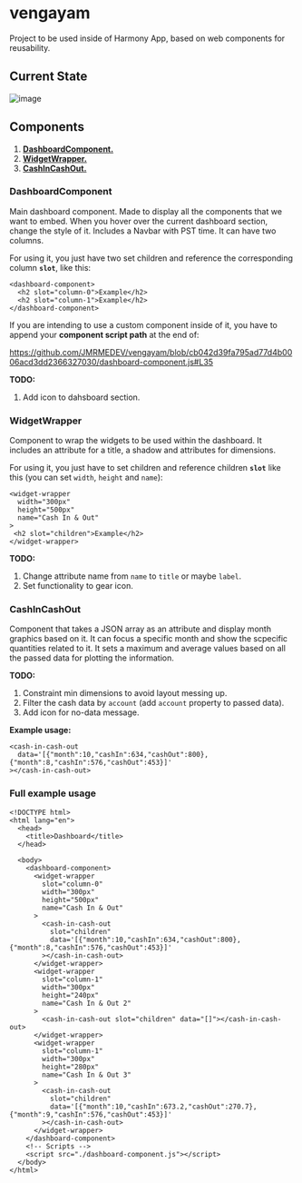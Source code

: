 # vengayam

Project to be used inside of Harmony App, based on web components for reusability.

## Current State

![image](https://user-images.githubusercontent.com/58167190/202096047-9cb9c54e-7209-4dfb-ba71-b446490986fb.png)

## Components

1. [**DashboardComponent.**](https://github.com/JMRMEDEV/vengayam#dashboardcomponent)
2. [**WidgetWrapper.**](https://github.com/JMRMEDEV/vengayam#widgetwrapper)
3. [**CashInCashOut.**](https://github.com/JMRMEDEV/vengayam#cashincashout)

### DashboardComponent

Main dashboard component. Made to display all the components that we want to embed. When you hover over the current dashboard section, change the style of it. Includes a Navbar with PST time. It can have two columns.

For using it, you just have two set children and reference the corresponding column **`slot`**, like this:

```
<dashboard-component>
  <h2 slot="column-0">Example</h2>
  <h2 slot="column-1">Example</h2>
</dashboard-component>
```

If you are intending to use a custom component inside of it, you have to append your **component script path** at the end of:

https://github.com/JMRMEDEV/vengayam/blob/cb042d39fa795ad77d4b0006acd3dd2366327030/dashboard-component.js#L35

**TODO:**

1. Add icon to dahsboard section.

### WidgetWrapper

Component to wrap the widgets to be used within the dashboard. It includes an attribute for a title, a shadow and attributes for dimensions.

For using it, you just  have to set children and reference children **`slot`** like this (you can set `width`, `height` and `name`):

```
<widget-wrapper
  width="300px"
  height="500px"
  name="Cash In & Out"
>
 <h2 slot="children">Example</h2>
</widget-wrapper>
```

**TODO:** 

1. Change attribute name from `name` to `title` or maybe `label`.
2. Set functionality to gear icon.

### CashInCashOut

Component that takes a JSON array as an attribute and display month graphics based on it. It can focus a specific month and show the scpecific quantities related to it. It sets a maximum and average values based on all the passed data for plotting the information.

**TODO:** 

1. Constraint min dimensions to avoid layout messing up.
2. Filter the cash data by `account` (add `account` property to passed data).
3. Add icon for no-data message.

**Example usage:**

```
<cash-in-cash-out
  data='[{"month":10,"cashIn":634,"cashOut":800},{"month":8,"cashIn":576,"cashOut":453}]'
></cash-in-cash-out>
```

### Full example usage

```
<!DOCTYPE html>
<html lang="en">
  <head>
    <title>Dashboard</title>
  </head>

  <body>
    <dashboard-component>
      <widget-wrapper
        slot="column-0"
        width="300px"
        height="500px"
        name="Cash In & Out"
      >
        <cash-in-cash-out
          slot="children"
          data='[{"month":10,"cashIn":634,"cashOut":800},{"month":8,"cashIn":576,"cashOut":453}]'
        ></cash-in-cash-out>
      </widget-wrapper>
      <widget-wrapper
        slot="column-1"
        width="300px"
        height="240px"
        name="Cash In & Out 2"
      >
        <cash-in-cash-out slot="children" data="[]"></cash-in-cash-out>
      </widget-wrapper>
      <widget-wrapper
        slot="column-1"
        width="300px"
        height="280px"
        name="Cash In & Out 3"
      >
        <cash-in-cash-out
          slot="children"
          data='[{"month":10,"cashIn":673.2,"cashOut":270.7},{"month":9,"cashIn":576,"cashOut":453}]'
        ></cash-in-cash-out>
      </widget-wrapper>
    </dashboard-component>
    <!-- Scripts -->
    <script src="./dashboard-component.js"></script>
  </body>
</html>

```

